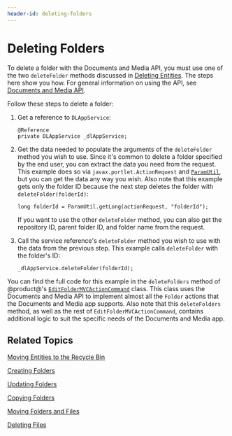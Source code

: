 ```yaml
---
header-id: deleting-folders
---
```


# Deleting Folders

To delete a folder with the Documents and Media API, you must use one of the two 
`deleteFolder` methods discussed in 
[Deleting Entities](liferay.com). 
The steps here show you how. For general information on using the API, see 
[Documents and Media API](liferay.com). 

Follow these steps to delete a folder: 

1.  Get a reference to `DLAppService`: 

        @Reference
        private DLAppService _dlAppService;

2.  Get the data needed to populate the arguments of the `deleteFolder` method 
    you wish to use. Since it's common to delete a folder specified by the end 
    user, you can extract the data you need from the request. This example does 
    so via `javax.portlet.ActionRequest` and 
    [`ParamUtil`](@platform-ref@/7.2-latest/javadocs/portal-kernel/com/liferay/portal/kernel/util/ParamUtil.html), 
    but you can get the data any way you wish. Also note that this example gets 
    only the folder ID because the next step deletes the folder with 
    `deleteFolder(folderId)`: 

        long folderId = ParamUtil.getLong(actionRequest, "folderId");

    If you want to use the other `deleteFolder` method, you can also get the 
    repository ID, parent folder ID, and folder name from the request. 

3.  Call the service reference's `deleteFolder` method you wish to use with the 
    data from the previous step. This example calls `deleteFolder` with the 
    folder's ID: 

        _dlAppService.deleteFolder(folderId);

You can find the full code for this example in the `deleteFolders` method of 
@product@'s 
[`EditFolderMVCActionCommand`](https://github.com/liferay/liferay-portal/blob/master/modules/apps/document-library/document-library-web/src/main/java/com/liferay/document/library/web/internal/portlet/action/EditFolderMVCActionCommand.java) 
class. This class uses the Documents and Media API to implement almost all the 
`Folder` actions that the Documents and Media app supports. Also note that this 
`deleteFolders` method, as well as the rest of `EditFolderMVCActionCommand`, 
contains additional logic to suit the specific needs of the Documents and Media 
app. 

## Related Topics

[Moving Entities to the Recycle Bin](liferay.com)

[Creating Folders](liferay.com)

[Updating Folders](liferay.com)

[Copying Folders](liferay.com)

[Moving Folders and Files](liferay.com)

[Deleting Files](liferay.com)

